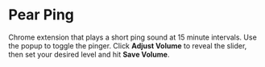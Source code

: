 # Pear Ping

Chrome extension that plays a short ping sound at 15 minute intervals.
Use the popup to toggle the pinger. Click **Adjust Volume** to reveal the slider,
then set your desired level and hit **Save Volume**.
